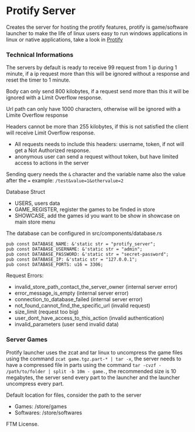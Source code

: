 # Protify Server

Creates the server for hosting the protify features, protify is game/software launcher to make the life of linux users easy to run windows applications in linux or native applications, take a look in [Protify](https://github.com/LeandroTheDev/protify)

### Technical Informations

The servers by default is ready to receive 99 request from 1 ip during 1 minute, if a ip request more than this will be ignored without a response and reset the timer to 1 minute.

Body can only send 800 kilobytes, if a request send more than this it will be ignored with a Limit Overflow response.

Url path can only have 1000 characters, otherwise will be ignored with a Limite Overflow response

Headers cannot be more than 255 kilobytes, if this is not satisfied the client will receive Limit Overflow response.
- All requests needs to include this headers: username, token, if not will get a Not Authorized response.
- anonymous user can send a request without token, but have limited access to actions in the server

Sending query needs the ``&`` character and the variable name also the value after the ``=`` example: ``/test&value=1&othervalue=2``

Database Struct
- USERS, users data
- GAME_REGISTER, register the games to be finded in store
- SHOWCASE, add the games id you want to be show in showcase on main store menu

The database can be configured in src/components/database.rs
```
pub const DATABASE_NAME: &'static str = "protify_server";
pub const DATABASE_USERNAME: &'static str = "admin";
pub const DATABASE_PASSWORD: &'static str = "secret-password";
pub const DATABASE_IP: &'static str = "127.0.0.1";
pub const DATABASE_PORTS: u16 = 3306;
```

Request Errors:
- invalid_store_path_contact_the_server_owner (internal server error)
- error_message_is_empty (internal server error)
- connection_to_database_failed (internal server error)
- not_found_cannot_find_the_specific_url (invalid request)
- size_limit (request too big)
- user_dont_have_access_to_this_action (invalid authentication)
- invalid_parameters (user send invalid data)

### Server Games

Protify launcher uses the zcat and tar linux to uncompress the game files using the command ``zcat game.tgz.part-* | tar -x``, the server needs to have a compressed file in parts using the command ``tar -cvzf - /path/to/folder | split -b 10m - game.``, the recommended size is 10 megabytes, the server send every part to the launcher and the launcher uncompress every part.

Default location for files, consider the path to the server
- Games: /store/games
- Softwares: /store/softwares

FTM License.